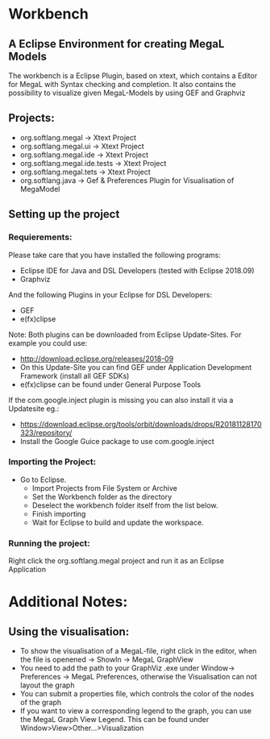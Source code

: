 # Workbench
## A Eclipse Environment for creating MegaL Models
The workbench is a Eclipse Plugin, based on xtext, which contains a Editor for MegaL with Syntax checking and completion.
It also contains the possibility to visualize given MegaL-Models by using GEF and Graphviz

## Projects:
* org.softlang.megal -> Xtext Project
* org.softlang.megal.ui -> Xtext Project
* org.softlang.megal.ide -> Xtext Project
* org.softlang.megal.ide.tests -> Xtext Project
* org.softlang.megal.tets -> Xtext Project
* org.softlang.java -> Gef & Preferences Plugin for Visualisation of MegaModel

## Setting up the project
### Requierements:
Please take care that you have installed the following programs:
* Eclipse IDE for Java and DSL Developers (tested with Eclipse 2018.09)
* Graphviz 

And the following Plugins in your Eclipse for DSL Developers:
* GEF
* e(fx)clipse

Note: Both plugins can be downloaded from Eclipse Update-Sites. For example you could use:
* http://download.eclipse.org/releases/2018-09
* On this Update-Site you can find GEF under Application Development Framework (install all GEF SDKs)
* e(fx)clipse can be found under General Purpose Tools

If the com.google.inject plugin is missing you can also install it via a Updatesite eg.:
* https://download.eclipse.org/tools/orbit/downloads/drops/R20181128170323/repository/
* Install the Google Guice package to use com.google.inject

### Importing the Project:
* Go to Eclipse.
     * Import Projects from File System or Archive
     * Set the Workbench folder as the directory
     * Deselect the workbench folder itself from the list below.
     * Finish importing
     * Wait for Eclipse to build and update the workspace.
### Running the project:
Right click the org.softlang.megal project and run it as an Eclipse Application
    
# Additional Notes:
## Using the visualisation:
* To show the visualisation of a MegaL-file, right click in the editor, when the file is openened -> ShowIn -> MegaL GraphView
* You need to add the path to your GraphViz .exe under Window-> Preferences -> MegaL Preferences, otherwise the Visualisation
can not layout the graph
* You can submit a properties file, which controls the color of the nodes of the graph
* If you want to view a corresponding legend to the graph, you can use the MegaL Graph View Legend. This can be found under Window>View>Other...>Visualization
